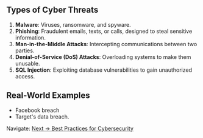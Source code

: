 
## Types of Cyber Threats
1. **Malware**: Viruses, ransomware, and spyware.
2. **Phishing**: Fraudulent emails, texts, or calls, designed to steal sensitive information.
3. **Man-in-the-Middle Attacks**: Intercepting communications between two parties.
4. **Denial-of-Service (DoS) Attacks**: Overloading systems to make them unusable.
5. **SQL Injection**: Exploiting database vulnerabilities to gain unauthorized access.

## Real-World Examples
- Facebook breach
- Target's data breach.

Navigate: [Next → Best Practices for Cybersecurity](best-practices.md)
